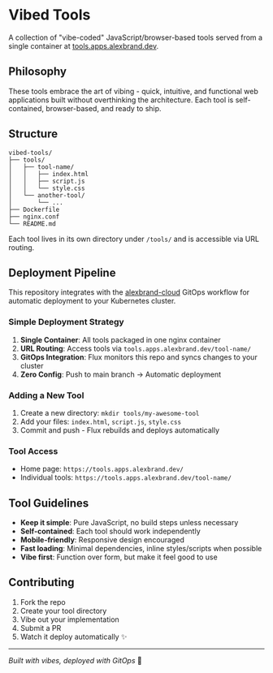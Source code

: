 # Vibed Tools

A collection of "vibe-coded" JavaScript/browser-based tools served from a single container at [tools.apps.alexbrand.dev](https://tools.apps.alexbrand.dev).

## Philosophy

These tools embrace the art of vibing - quick, intuitive, and functional web applications built without overthinking the architecture. Each tool is self-contained, browser-based, and ready to ship.

## Structure

```
vibed-tools/
├── tools/
│   ├── tool-name/
│   │   ├── index.html
│   │   ├── script.js
│   │   └── style.css
│   └── another-tool/
│       └── ...
├── Dockerfile
├── nginx.conf
└── README.md
```

Each tool lives in its own directory under `/tools/` and is accessible via URL routing.

## Deployment Pipeline

This repository integrates with the [alexbrand-cloud](https://github.com/alexbrand/alexbrand-cloud) GitOps workflow for automatic deployment to your Kubernetes cluster.

### Simple Deployment Strategy

1. **Single Container**: All tools packaged in one nginx container
2. **URL Routing**: Access tools via `tools.apps.alexbrand.dev/tool-name/`
3. **GitOps Integration**: Flux monitors this repo and syncs changes to your cluster
4. **Zero Config**: Push to main branch → Automatic deployment

### Adding a New Tool

1. Create a new directory: `mkdir tools/my-awesome-tool`
2. Add your files: `index.html`, `script.js`, `style.css`
3. Commit and push - Flux rebuilds and deploys automatically

### Tool Access

- Home page: `https://tools.apps.alexbrand.dev/`
- Individual tools: `https://tools.apps.alexbrand.dev/tool-name/`

## Tool Guidelines

- **Keep it simple**: Pure JavaScript, no build steps unless necessary
- **Self-contained**: Each tool should work independently
- **Mobile-friendly**: Responsive design encouraged
- **Fast loading**: Minimal dependencies, inline styles/scripts when possible
- **Vibe first**: Function over form, but make it feel good to use

## Contributing

1. Fork the repo
2. Create your tool directory
3. Vibe out your implementation
4. Submit a PR
5. Watch it deploy automatically ✨

---

*Built with vibes, deployed with GitOps* 🚀
